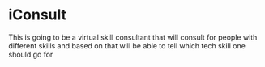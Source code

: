 # iConsult


This is going to be a virtual skill consultant that will consult for people with different skills and based on that will be able to tell which tech skill one should go for
